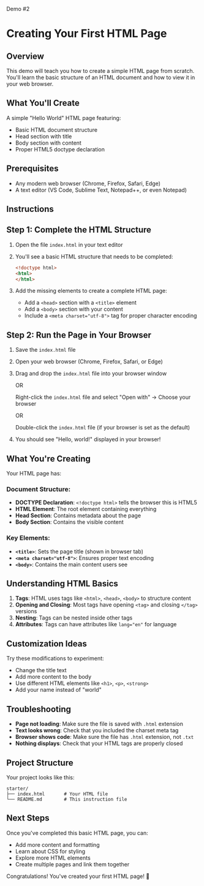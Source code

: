 Demo #2
# Creating Your First HTML Page

## Overview
This demo will teach you how to create a simple HTML page from scratch. You'll learn the basic structure of an HTML document and how to view it in your web browser.

## What You'll Create
A simple "Hello World" HTML page featuring:
- Basic HTML document structure
- Head section with title
- Body section with content
- Proper HTML5 doctype declaration

## Prerequisites
- Any modern web browser (Chrome, Firefox, Safari, Edge)
- A text editor (VS Code, Sublime Text, Notepad++, or even Notepad)

## Instructions

## Step 1: Complete the HTML Structure

1. Open the file `index.html` in your text editor
2. You'll see a basic HTML structure that needs to be completed:
   ```html
   <!doctype html>
   <html>
   </html>
   ```

3. Add the missing elements to create a complete HTML page:
   - Add a `<head>` section with a `<title>` element
   - Add a `<body>` section with your content
   - Include a `<meta charset="utf-8">` tag for proper character encoding

## Step 2: Run the Page in Your Browser

1. Save the `index.html` file
2. Open your web browser (Chrome, Firefox, Safari, or Edge)
3. Drag and drop the `index.html` file into your browser window
   
   OR
   
   Right-click the `index.html` file and select "Open with" → Choose your browser
   
   OR
   
   Double-click the `index.html` file (if your browser is set as the default)

4. You should see "Hello, world!" displayed in your browser!

## What You're Creating

Your HTML page has:

### Document Structure:
- **DOCTYPE Declaration**: `<!doctype html>` tells the browser this is HTML5
- **HTML Element**: The root element containing everything
- **Head Section**: Contains metadata about the page
- **Body Section**: Contains the visible content

### Key Elements:
- **`<title>`**: Sets the page title (shown in browser tab)
- **`<meta charset="utf-8">`**: Ensures proper text encoding
- **`<body>`**: Contains the main content users see

## Understanding HTML Basics

1. **Tags**: HTML uses tags like `<html>`, `<head>`, `<body>` to structure content
2. **Opening and Closing**: Most tags have opening `<tag>` and closing `</tag>` versions
3. **Nesting**: Tags can be nested inside other tags
4. **Attributes**: Tags can have attributes like `lang="en"` for language

## Customization Ideas

Try these modifications to experiment:
- Change the title text
- Add more content to the body
- Use different HTML elements like `<h1>`, `<p>`, `<strong>`
- Add your name instead of "world"

## Troubleshooting

- **Page not loading**: Make sure the file is saved with `.html` extension
- **Text looks wrong**: Check that you included the charset meta tag
- **Browser shows code**: Make sure the file has `.html` extension, not `.txt`
- **Nothing displays**: Check that your HTML tags are properly closed

## Project Structure

Your project looks like this:
```
starter/
├── index.html       # Your HTML file
└── README.md        # This instruction file
```

## Next Steps

Once you've completed this basic HTML page, you can:
- Add more content and formatting
- Learn about CSS for styling
- Explore more HTML elements
- Create multiple pages and link them together

Congratulations! You've created your first HTML page! 🎉
